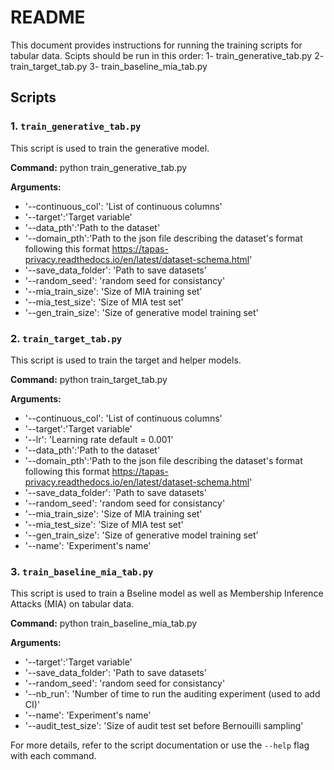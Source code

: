 # README

This document provides instructions for running the training scripts for tabular data.
Scipts should be run in this order:
1- train_generative_tab.py
2- train_target_tab.py
3- train_baseline_mia_tab.py

## Scripts

### 1. `train_generative_tab.py`

This script is used to train the generative model. 

**Command:**
python train_generative_tab.py

**Arguments:**
- '--continuous_col': 'List of continuous columns'
- '--target':'Target variable'
- '--data_pth':'Path to the  dataset'
- '--domain_pth':'Path to the  json file describing the dataset's format following this format https://tapas-privacy.readthedocs.io/en/latest/dataset-schema.html'
- '--save_data_folder': 'Path to save datasets'
- '--random_seed': 'random seed for consistancy'
- '--mia_train_size': 'Size of MIA training set'
- '--mia_test_size': 'Size of MIA test set'
- '--gen_train_size': 'Size of generative model training set'

### 2. `train_target_tab.py`

This script is used to train the target and helper models. 

**Command:**
python train_target_tab.py

**Arguments:**
- '--continuous_col': 'List of continuous columns'
- '--target':'Target variable'
- '--lr': 'Learning rate default = 0.001'
- '--data_pth':'Path to the  dataset'
- '--domain_pth':'Path to the  json file describing the dataset's format following this format https://tapas-privacy.readthedocs.io/en/latest/dataset-schema.html'
- '--save_data_folder': 'Path to save datasets'
- '--random_seed': 'random seed for consistancy'
- '--mia_train_size': 'Size of MIA training set'
- '--mia_test_size': 'Size of MIA test set'
- '--gen_train_size': 'Size of generative model training set'
- '--name': 'Experiment's name'


### 3. `train_baseline_mia_tab.py`

This script is used to train a Bseline model as well as Membership Inference Attacks (MIA) on tabular data.

**Command:**
python train_baseline_mia_tab.py

**Arguments:**
- '--target':'Target variable'
- '--save_data_folder': 'Path to save datasets'
- '--random_seed': 'random seed for consistancy'
- '--nb_run': 'Number of time to run the auditing experiment (used to add CI)'
- '--name': 'Experiment's name'
- '--audit_test_size': 'Size of audit test set before Bernouilli sampling'

For more details, refer to the script documentation or use the `--help` flag with each command.
